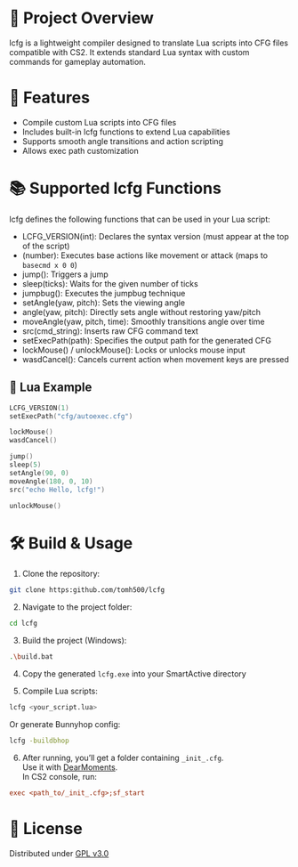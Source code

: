  # 🎯 Project Overview
 lcfg is a lightweight compiler designed to translate Lua scripts into CFG files compatible with CS2.
 It extends standard Lua syntax with custom commands for gameplay automation.


 # 🚀 Features
 - Compile custom Lua scripts into CFG files
 - Includes built-in lcfg functions to extend Lua capabilities
 - Supports smooth angle transitions and action scripting
 - Allows exec path customization


 # 📚 Supported lcfg Functions
 lcfg defines the following functions that can be used in your Lua script:
 - LCFG_VERSION(int): Declares the syntax version (must appear at the top of the script)
 - <basecmd>(number): Executes base actions like movement or attack (maps to `basecmd x 0 0`)
 - jump(): Triggers a jump
 - sleep(ticks): Waits for the given number of ticks
 - jumpbug(): Executes the jumpbug technique
 - setAngle(yaw, pitch): Sets the viewing angle
 - angle(yaw, pitch): Directly sets angle without restoring yaw/pitch
 - moveAngle(yaw, pitch, time): Smoothly transitions angle over time
 - src(cmd_string): Inserts raw CFG command text
 - setExecPath(path): Specifies the output path for the generated CFG
 - lockMouse() / unlockMouse(): Locks or unlocks mouse input
 - wasdCancel(): Cancels current action when movement keys are pressed


 ## 📄 Lua Example
 ```lua
 LCFG_VERSION(1)
 setExecPath("cfg/autoexec.cfg")

 lockMouse()
 wasdCancel()

 jump()
 sleep(5)
 setAngle(90, 0)
 moveAngle(180, 0, 10)
 src("echo Hello, lcfg!")

 unlockMouse()
 ```


 # 🛠️ Build & Usage

 1. Clone the repository:
 ```bash
 git clone https:github.com/tomh500/lcfg
 ```

 2. Navigate to the project folder:
 ```bash
 cd lcfg
 ```

 3. Build the project (Windows):
 ```bash
 .\build.bat
 ```

 4. Copy the generated `lcfg.exe` into your SmartActive directory

 5. Compile Lua scripts:
 ```bash
 lcfg <your_script.lua>
 ```

 Or generate Bunnyhop config:
 ```bash
 lcfg -buildbhop
 ```

 6. After running, you’ll get a folder containing `_init_.cfg`.  
 Use it with [DearMoments](https:github.com/tomh500/DearMoments).  
 In CS2 console, run:
 ```cfg
 exec <path_to/_init_.cfg>;sf_start
 ```


 # 📜 License
 Distributed under [GPL v3.0](https:www.gnu.org/licenses/gpl-3.0.html)
